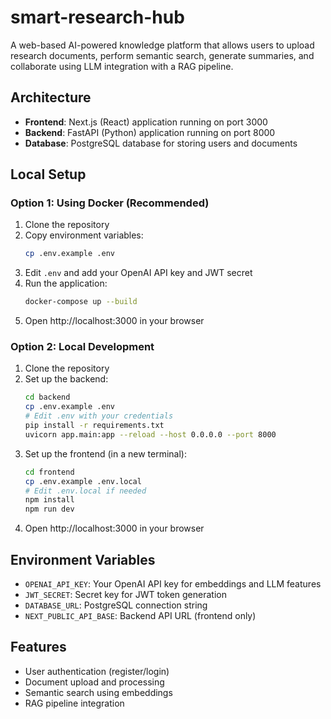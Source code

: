# smart-research-hub
A web-based AI-powered knowledge platform that allows users to upload research documents, perform semantic search, generate summaries, and collaborate using LLM integration with a RAG pipeline.

## Architecture
- **Frontend**: Next.js (React) application running on port 3000
- **Backend**: FastAPI (Python) application running on port 8000
- **Database**: PostgreSQL database for storing users and documents

## Local Setup

### Option 1: Using Docker (Recommended)
1. Clone the repository
2. Copy environment variables:
   ```bash
   cp .env.example .env
   ```
3. Edit `.env` and add your OpenAI API key and JWT secret
4. Run the application:
   ```bash
   docker-compose up --build
   ```
5. Open http://localhost:3000 in your browser

### Option 2: Local Development
1. Clone the repository
2. Set up the backend:
   ```bash
   cd backend
   cp .env.example .env
   # Edit .env with your credentials
   pip install -r requirements.txt
   uvicorn app.main:app --reload --host 0.0.0.0 --port 8000
   ```
3. Set up the frontend (in a new terminal):
   ```bash
   cd frontend
   cp .env.example .env.local
   # Edit .env.local if needed
   npm install
   npm run dev
   ```
4. Open http://localhost:3000 in your browser

## Environment Variables
- `OPENAI_API_KEY`: Your OpenAI API key for embeddings and LLM features
- `JWT_SECRET`: Secret key for JWT token generation
- `DATABASE_URL`: PostgreSQL connection string
- `NEXT_PUBLIC_API_BASE`: Backend API URL (frontend only)

## Features
- User authentication (register/login)
- Document upload and processing
- Semantic search using embeddings
- RAG pipeline integration